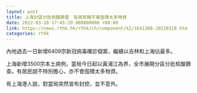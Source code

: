 ```yaml
---
layout: post
title: 上海分區分批核酸篩查　有居民稱不會囤積太多物資
date: 2022-03-28 17:45:29.000000000 +08:00
link: https://news.rthk.hk/rthk/ch/component/k2/1641308-20220328.htm
categories: rthk
---
```


內地過去一日新增6409宗新冠病毒確診個案，繼續以吉林和上海佔最多。

上海新增3500宗本土病例，當局今日起以黃浦江為界，全市展開分區分批核酸篩查。有居民說不特別擔心，亦不會囤積太多物資。

有上海港人說，對當局突然宣布封控，並不意外。
